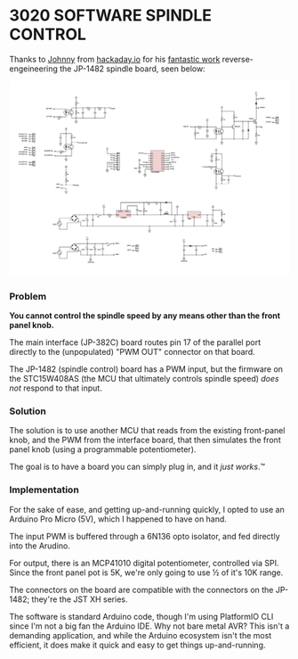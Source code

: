 
# 3020 SOFTWARE SPINDLE CONTROL


Thanks to [Johnny](https://hackaday.io/Johnny) from [hackaday.io](http://hackaday.io) for his [fantastic work](https://hackaday.io/project/6776-3040-cnc-milling-machine-mods/log/21618-jp-1482-spindle-controller-schematic) reverse-engeineering the JP-1482 spindle board, seen below:

![JP-1482 Schematic](img/JP-1482_spindle_schematic.png)

### Problem

**You cannot control the spindle speed by any means other than the front panel knob.**

The main interface (JP-382C) board routes pin 17 of the parallel port directly to the (unpopulated) "PWM OUT" connector on that board.  

The JP-1482 (spindle control) board has a PWM input, but the firmware on the STC15W408AS (the MCU that ultimately controls spindle speed) _does not_ respond to that input.  


### Solution

The solution is to use another MCU that reads from the existing front-panel knob, and the PWM from the interface board, that then simulates the front panel knob (using a programmable potentiometer).

The goal is to have a board you can simply plug in, and it _just works_.™

### Implementation

For the sake of ease, and getting up-and-running quickly, I opted to use an Arduino Pro Micro (5V), which I happened to have on hand.

The input PWM is buffered through a 6N136 opto isolator, and fed directly into the Arudino.

For output, there is an MCP41010 digital potentiometer, controlled via SPI. Since the front panel pot is 5K, we're only going to use ½ of it's 10K range.

The connectors on the board are compatible with the connectors on the JP-1482; they're the JST XH series.

The software is standard Arduino code, though I'm using PlatformIO CLI since I'm not a big fan the Arduino IDE.  Why not bare metal AVR? This isn't a demanding application, and while the Arduino ecosystem isn't the most efficient, it does make it quick and easy to get things up-and-running.
